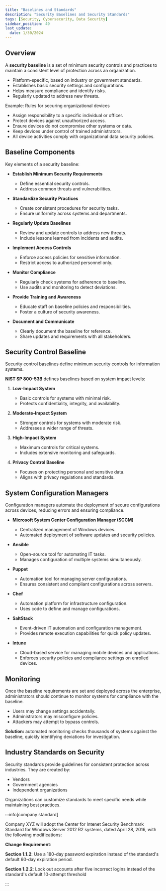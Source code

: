 ```yaml
---
title: "Baselines and Standards"
description: "Security Baselines and Security Standards"
tags: [Security, Cybersecurity, Data Security]
sidebar_position: 49
last_update:
  date: 1/30/2024
---
```


## Overview 

A **security baseline** is a set of minimum security controls and practices to maintain a consistent level of protection across an organization.

- Platform-specific, based on industry or government standards.
- Establishes basic security settings and configurations.
- Helps measure compliance and identify risks.
- Regularly updated to address new threats.

Example: Rules for securing organizational devices

- Assign responsibility to a specific individual or officer.
- Protect devices against unauthorized access.
- Ensure devices do not compromise other systems or data.
- Keep devices under control of trained administrators.
- All device activities comply with organizational data security policies.


## Baseline Components

Key elements of a security baseline:

- **Establish Minimum Security Requirements**

  - Define essential security controls.
  - Address common threats and vulnerabilities.

- **Standardize Security Practices**

  - Create consistent procedures for security tasks.
  - Ensure uniformity across systems and departments.

- **Regularly Update Baselines**

  - Review and update controls to address new threats.
  - Include lessons learned from incidents and audits.

- **Implement Access Controls**

  - Enforce access policies for sensitive information.
  - Restrict access to authorized personnel only.

- **Monitor Compliance**

  - Regularly check systems for adherence to baseline.
  - Use audits and monitoring to detect deviations.

- **Provide Training and Awareness**

  - Educate staff on baseline policies and responsibilities.
  - Foster a culture of security awareness.

- **Document and Communicate**

  - Clearly document the baseline for reference.
  - Share updates and requirements with all stakeholders.


## Security Control Baseline

Security control baselines define minimum security controls for information systems.

**NIST SP 800-53B** defines baselines based on system impact levels:

1. **Low-Impact System**

    - Basic controls for systems with minimal risk.
    - Protects confidentiality, integrity, and availability.

2. **Moderate-Impact System**

    - Stronger controls for systems with moderate risk.
    - Addresses a wider range of threats.

3. **High-Impact System**

    - Maximum controls for critical systems.
    - Includes extensive monitoring and safeguards.

4. **Privacy Control Baseline**

    - Focuses on protecting personal and sensitive data.
    - Aligns with privacy regulations and standards.


## System Configuration Managers

Configuration managers automate the deployment of secure configurations across devices, reducing errors and ensuring compliance.

- **Microsoft System Center Configuration Manager (SCCM)**
  - Centralized management of Windows devices.
  - Automated deployment of software updates and security policies.
  
- **Ansible**
  - Open-source tool for automating IT tasks.
  - Manages configuration of multiple systems simultaneously.

- **Puppet**
  - Automation tool for managing server configurations.
  - Ensures consistent and compliant configurations across servers.

- **Chef**
  - Automation platform for infrastructure configuration.
  - Uses code to define and manage configurations.

- **SaltStack**
  - Event-driven IT automation and configuration management.
  - Provides remote execution capabilities for quick policy updates.

- **Intune**
  - Cloud-based service for managing mobile devices and applications.
  - Enforces security policies and compliance settings on enrolled devices.


## Monitoring 

Once the baseline requirements are set and deployed across the enterprise, administrators should continue to monitor systems for compliance with the baseline.

- Users may change settings accidentally.
- Administrators may misconfigure policies.
- Attackers may attempt to bypass controls.

**Solution:** automated monitoring checks thousands of systems against the baseline, quickly identifying deviations for investigation.


## Industry Standards on Security

Security standards provide guidelines for consistent protection across industries. They are created by:

- Vendors
- Government agencies
- Independent organizations

Organizations can customize standards to meet specific needs while maintaining best practices.

:::info[company standard]

Company XYZ will adopt the Center for Intenet Security Benchmark Standard for Windows Server 2012 R2 systems, dated April 28, 2016, with the following modifications:

**Change Requirement**:
    
**Section 1.1.2**: Use a 180-day password expiration instead of the standard's default 60-day expiration period.

**Section 1.2.2**: Lock out accounts after five incorrect logins instead of the standard's default 10-attempt threshold

:::

